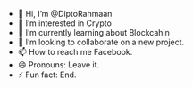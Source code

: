 - 👋 Hi, I’m @DiptoRahmaan
- 👀 I’m interested in Crypto
- 🌱 I’m currently learning about Blockcahin
- 💞️ I’m looking to collaborate on a new project.
- 📫 How to reach me Facebook.
- 😄 Pronouns: Leave it.
- ⚡ Fun fact: End.

<!---
DiptoRahmaan/DiptoRahmaan is a ✨ special ✨ repository because its `README.md` (this file) appears on your GitHub profile.
You can click the Preview link to take a look at your changes.
--->
